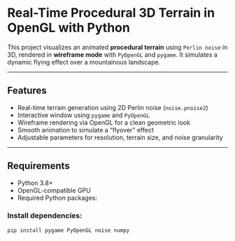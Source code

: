 # Real-Time Procedural 3D Terrain in OpenGL with Python

This project visualizes an animated **procedural terrain** using `Perlin noise` in 3D, rendered in **wireframe mode** with `PyOpenGL` and `pygame`. It simulates a dynamic flying effect over a mountainous landscape.

---

##  Features

-  Real-time terrain generation using 2D Perlin noise (`noise.pnoise2`)
-  Interactive window using `pygame` and `PyOpenGL`
-  Wireframe rendering via OpenGL for a clean geometric look
-  Smooth animation to simulate a “flyover” effect
-  Adjustable parameters for resolution, terrain size, and noise granularity

---

## Requirements

- Python 3.8+
- OpenGL-compatible GPU
- Required Python packages:

### Install dependencies:

```bash
pip install pygame PyOpenGL noise numpy
